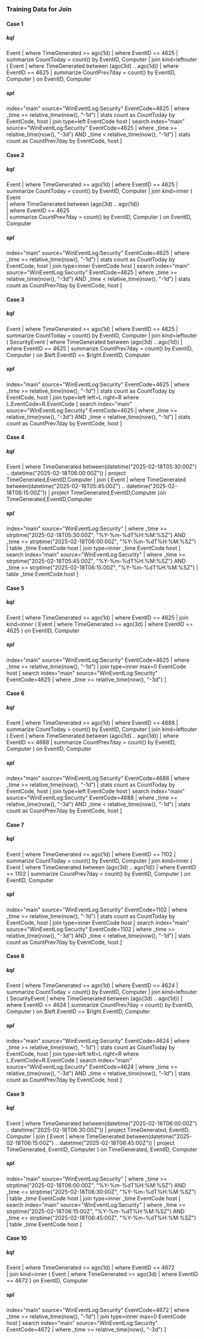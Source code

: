 ### Training Data for Join

#### Case 1

##### kql

Event
| where TimeGenerated >= ago(1d)
| where EventID == 4625
| summarize CountToday = count() by EventID, Computer
| join kind=leftouter (
    Event
    | where TimeGenerated between (ago(3d) .. ago(1d))
    | where EventID == 4625
    | summarize CountPrev7day = count() by EventID, Computer
) on EventID, Computer

##### spl

index="main" source="WinEventLog:Security" EventCode=4625
| where _time >= relative_time(now(), "-1d")
| stats count as CountToday by EventCode, host
| join type=left EventCode host [
    search index="main" source="WinEventLog:Security" EventCode=4625
    | where _time >= relative_time(now(), "-3d") AND _time < relative_time(now(), "-1d")
    | stats count as CountPrev7day by EventCode, host
]

#### Case 2

##### kql

Event | where TimeGenerated >= ago(1d) 
| where EventID == 4625 
| summarize CountToday = count() by EventID, Computer 
| join kind=inner (   
 Event   
 | where TimeGenerated between (ago(3d) .. ago(1d))  
 | where EventID == 4625   
 | summarize CountPrev7day = count() by EventID, Computer )
 on EventID, Computer



##### spl

index="main" source="WinEventLog:Security" EventCode=4625
| where _time >= relative_time(now(), "-1d")
| stats count as CountToday by EventCode, host
| join type=inner EventCode host [
    search index="main" source="WinEventLog:Security" EventCode=4625
    | where _time >= relative_time(now(), "-3d") AND _time < relative_time(now(), "-1d")
    | stats count as CountPrev7day by EventCode, host
]



#### Case 3

##### kql

Event
| where TimeGenerated >= ago(1d)
| where EventID == 4625
| summarize CountToday = count() by EventID, Computer
| join kind=leftouter (
    SecurityEvent
    | where TimeGenerated between (ago(3d) .. ago(1d))
    | where EventID == 4625
    | summarize CountPrev7day = count() by EventID, Computer
) on $left.EventID == $right.EventID, Computer 



##### spl

index="main" source="WinEventLog:Security" EventCode=4625
| where _time >= relative_time(now(), "-1d")
| stats count as CountToday by EventCode, host
| join type=left left=L right=R where L.EventCode=R.EventCode [
    search index="main" source="WinEventLog:Security" EventCode=4625
    | where _time >= relative_time(now(), "-3d") AND _time < relative_time(now(), "-1d")
    | stats count as CountPrev7day by EventCode, host
]



#### Case 4

##### kql

Event
| where TimeGenerated between(datetime("2025-02-18T05:30:00Z") .. datetime("2025-02-18T06:00:00Z"))
| project TimeGenerated,EventID,Computer
| join (
Event
| where TimeGenerated between(datetime("2025-02-18T05:45:00Z") .. datetime("2025-02-18T06:15:00Z"))
| project TimeGenerated,EventID,Computer
)on TimeGenerated,EventID,Computer

##### spl

index="main" source="WinEventLog:Security"
| where _time >= strptime("2025-02-18T05:30:00Z", "%Y-%m-%dT%H:%M:%SZ") 
    AND _time <= strptime("2025-02-18T06:00:00Z", "%Y-%m-%dT%H:%M:%SZ")
| table _time EventCode host
| join type=inner _time EventCode host [
    search index="main" source="WinEventLog:Security"
    | where _time >= strptime("2025-02-18T05:45:00Z", "%Y-%m-%dT%H:%M:%SZ") 
        AND _time <= strptime("2025-02-18T06:15:00Z", "%Y-%m-%dT%H:%M:%SZ")
    | table _time EventCode host
]



#### Case 5

##### kql

Event
| where TimeGenerated >= ago(1d)
| where EventID == 4625
| join kind=inner (
    Event
    | where TimeGenerated >= ago(3d)
    | where EventID == 4625
) on EventID, Computer

##### spl

index="main" source="WinEventLog:Security" EventCode=4625
| where _time >= relative_time(now(), "-1d")
| join type=inner max=0 EventCode host [
    search index="main" source="WinEventLog:Security" EventCode=4625
    | where _time >= relative_time(now(), "-3d")
]



#### Case 6

##### kql

Event
| where TimeGenerated >= ago(1d)
| where EventID == 4688 
| summarize CountToday = count() by EventID, Computer
| join kind=leftouter (
    Event
    | where TimeGenerated between (ago(3d) .. ago(1d))
    | where EventID == 4688
    | summarize CountPrev7day = count() by EventID, Computer
) on EventID, Computer

##### spl

index="main" source="WinEventLog:Security" EventCode=4688
| where _time >= relative_time(now(), "-1d")
| stats count as CountToday by EventCode, host
| join type=left EventCode host [
    search index="main" source="WinEventLog:Security" EventCode=4688
    | where _time >= relative_time(now(), "-3d") AND _time < relative_time(now(), "-1d")
    | stats count as CountPrev7day by EventCode, host
]



#### Case 7

##### kql

Event
| where TimeGenerated >= ago(1d)
| where EventID == 1102 
| summarize CountToday = count() by EventID, Computer
| join kind=inner (
    Event
    | where TimeGenerated between (ago(3d) .. ago(1d))
    | where EventID == 1102
    | summarize CountPrev7day = count() by EventID, Computer
) on EventID, Computer

##### spl

index="main" source="WinEventLog:Security" EventCode=1102
| where _time >= relative_time(now(), "-1d")
| stats count as CountToday by EventCode, host
| join type=inner EventCode host [
    search index="main" source="WinEventLog:Security" EventCode=1102
    | where _time >= relative_time(now(), "-3d") AND _time < relative_time(now(), "-1d")
    | stats count as CountPrev7day by EventCode, host
]



#### Case 8 

##### kql

Event
| where TimeGenerated >= ago(1d)
| where EventID == 4624 
| summarize CountToday = count() by EventID, Computer
| join kind=leftouter (
    SecurityEvent
    | where TimeGenerated between (ago(3d) .. ago(1d))
    | where EventID == 4624
    | summarize CountPrev7day = count() by EventID, Computer
) on $left.EventID == $right.EventID, Computer

##### spl

index="main" source="WinEventLog:Security" EventCode=4624
| where _time >= relative_time(now(), "-1d")
| stats count as CountToday by EventCode, host
| join type=left left=L right=R where L.EventCode=R.EventCode [
    search index="main" source="WinEventLog:Security" EventCode=4624
    | where _time >= relative_time(now(), "-3d") AND _time < relative_time(now(), "-1d")
    | stats count as CountPrev7day by EventCode, host
]





#### Case 9

##### kql

Event
| where TimeGenerated between(datetime("2025-02-18T06:00:00Z") .. datetime("2025-02-18T06:30:00Z"))
| project TimeGenerated, EventID, Computer
| join (
    Event
    | where TimeGenerated between(datetime("2025-02-18T06:15:00Z") .. datetime("2025-02-18T06:45:00Z"))
    | project TimeGenerated, EventID, Computer
) on TimeGenerated, EventID, Computer

##### spl

index="main" source="WinEventLog:Security"
| where _time >= strptime("2025-02-18T06:00:00Z", "%Y-%m-%dT%H:%M:%SZ") 
    AND _time <= strptime("2025-02-18T06:30:00Z", "%Y-%m-%dT%H:%M:%SZ")
| table _time EventCode host
| join type=inner _time EventCode host [
    search index="main" source="WinEventLog:Security"
    | where _time >= strptime("2025-02-18T06:15:00Z", "%Y-%m-%dT%H:%M:%SZ") 
        AND _time <= strptime("2025-02-18T06:45:00Z", "%Y-%m-%dT%H:%M:%SZ")
    | table _time EventCode host
]





#### Case 10

##### kql

Event
| where TimeGenerated >= ago(1d)
| where EventID == 4672  
| join kind=inner (
    Event
    | where TimeGenerated >= ago(3d)
    | where EventID == 4672
) on EventID, Computer

##### spl

index="main" source="WinEventLog:Security" EventCode=4672
| where _time >= relative_time(now(), "-1d")
| join type=inner max=0 EventCode host [
    search index="main" source="WinEventLog:Security" EventCode=4672
    | where _time >= relative_time(now(), "-3d")
]







